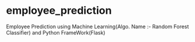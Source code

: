 # employee_prediction
Employee Prediction using Machine Learning(Algo. Name :- Random Forest Classifier) and Python FrameWork(Flask)
